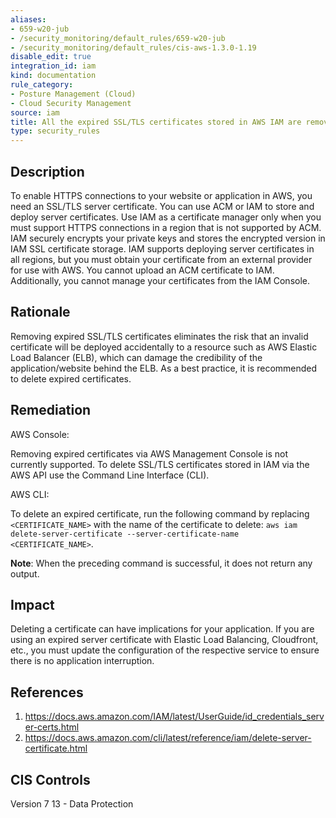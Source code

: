 ```yaml
---
aliases:
- 659-w20-jub
- /security_monitoring/default_rules/659-w20-jub
- /security_monitoring/default_rules/cis-aws-1.3.0-1.19
disable_edit: true
integration_id: iam
kind: documentation
rule_category:
- Posture Management (Cloud)
- Cloud Security Management
source: iam
title: All the expired SSL/TLS certificates stored in AWS IAM are removed
type: security_rules
---
```


## Description

To enable HTTPS connections to your website or application in AWS, you need an SSL/TLS server certificate. You can use ACM or IAM to store and deploy server certificates. Use IAM as a certificate manager only when you must support HTTPS connections in a region that is not supported by ACM. IAM securely encrypts your private keys and stores the encrypted version in IAM SSL certificate storage. IAM supports deploying server certificates in all regions, but you must obtain your certificate from an external provider for use with AWS. You cannot upload an ACM certificate to IAM. Additionally, you cannot manage your certificates from the IAM Console.

## Rationale

Removing expired SSL/TLS certificates eliminates the risk that an invalid certificate will be deployed accidentally to a resource such as AWS Elastic Load Balancer (ELB), which can damage the credibility of the application/website behind the ELB. As a best practice, it is recommended to delete expired certificates.

## Remediation

AWS Console:

Removing expired certificates via AWS Management Console is not currently supported. To delete SSL/TLS certificates stored in IAM via the AWS API use the Command Line Interface (CLI).

AWS CLI:

To delete an expired certificate, run the following command by replacing `<CERTIFICATE_NAME>` with the name of the certificate to delete: `aws iam delete-server-certificate --server-certificate-name <CERTIFICATE_NAME>`.

**Note**: When the preceding command is successful, it does not return any output.

## Impact

Deleting a certificate can have implications for your application. If you are using an expired server certificate with Elastic Load Balancing, Cloudfront, etc., you must update the configuration of the respective service to ensure there is no application interruption.

## References

1. https://docs.aws.amazon.com/IAM/latest/UserGuide/id_credentials_server-certs.html
2. https://docs.aws.amazon.com/cli/latest/reference/iam/delete-server-certificate.html

## CIS Controls

Version 7 13 - Data Protection
